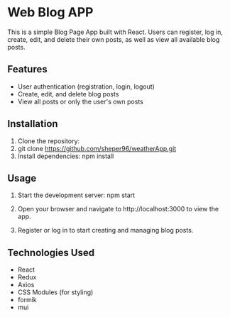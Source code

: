 # Web Blog APP

This is a simple Blog Page App built with React. Users can register, log in, create, edit, and delete their own posts, as well as view all available blog posts.

## Features

- User authentication (registration, login, logout)
- Create, edit, and delete blog posts
- View all posts or only the user's own posts



## Installation

1. Clone the repository:
2. git clone https://github.com/sheper96/weatherApp.git
3. Install dependencies:
    npm install
   
 ## Usage
 
1. Start the development server:
    npm start
   
2. Open your browser and navigate to http://localhost:3000 to view the app.

3. Register or log in to start creating and managing blog posts.

## Technologies Used

- React
- Redux 
- Axios 
- CSS Modules (for styling)
- formik
- mui
